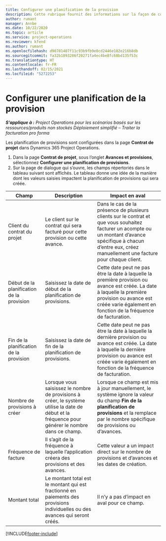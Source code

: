 ```yaml
---
title: Configurer une planification de la provision
description: Cette rubrique fournit des informations sur la façon de configurer une planification de provsions dans Project Operations.
author: rumant
manager: Annbe
ms.date: 10/22/2020
ms.topic: article
ms.service: project-operations
ms.reviewer: kfend
ms.author: rumant
ms.openlocfilehash: d90781407f11c93b9fb9e0cd2446e102e216b8db
ms.sourcegitcommit: fa32b1893286f20271fa4ec4be8fc68bd135f53c
ms.translationtype: HT
ms.contentlocale: fr-FR
ms.lasthandoff: 02/15/2021
ms.locfileid: "5272253"
---
```

# <a name="set-up-a-retainer-schedule"></a>Configurer une planification de la provision

_**S’applique à :** Project Operations pour les scénarios basés sur les ressources/produits non stockés Déploiement simplifié – Traiter la facturation pro forma_

Les planification de provisions sont configurées dans la page **Contrat de projet** dans Dynamics 365 Project Operations.

1. Dans la page **Contrat de projet**, sous l’onglet **Avances et provisions**, sélectionnez **Configurer une planification de provisions**.
2. Sur la page de dialogue qui s’ouvre, les champs répertoriés dans le tableau suivant sont affichés. Le tableau donne une idée de la manière dont les valeurs saisies impactent la planification de provisions qui sera créée.

| Champ | Description | Impact en aval |
| --- | --- | --- |
| Client du contrat du projet | Le client sur le contrat qui sera facturé pour cette provision ou cette avance. | Dans le cas de la présence de plusieurs clients sur le contrat et que vous souhaitez facturer un acompte ou un montant d’avance spécifique à chacun d’entre eux, créez manuellement une facture pour chaque client. |
| Début de la planification de la provision | Saisissez la date de début de la planification de provisions. | Cette date peut ne pas être la date à laquelle la première provision ou avance est créée. La date à laquelle la première provision ou avance est créée varie également en fonction de la fréquence de facturation. |
| Fin de la planification de la provision | Saisissez la date de fin de la planification de provisions. | Cette date peut ne pas être la date à laquelle la dernière provision ou avance est créée. La date à laquelle la dernière provision ou avance est créée varie également en fonction de la fréquence de facturation. |
| Nombre de provisions à créer | Lorsque vous saisissez le nombre de provisions à créer, le système utilise la date de début et la fréquence pour générer le nombre dans ce champ. | Lorsque ce champ est mis à jour manuellement, le système ignore la valeur du champ **Fin de la planification de provisions** et la remplace par le nombre spécifique de provisions ou d’avances. |
| Fréquence de facture | Il s’agit de la fréquence à laquelle l’application créera des provisions et des avances. | Cette valeur a un impact direct sur le nombre de provisions et d’avances et les dates de création. |
| Montant total | Le montant total est le montant qui est fractionné en paiements des provisions individuelles ou des avances qui seront créés. | Il n’y a pas d’impact en aval pour ce champ. |


[!INCLUDE[footer-include](../../includes/footer-banner.md)]